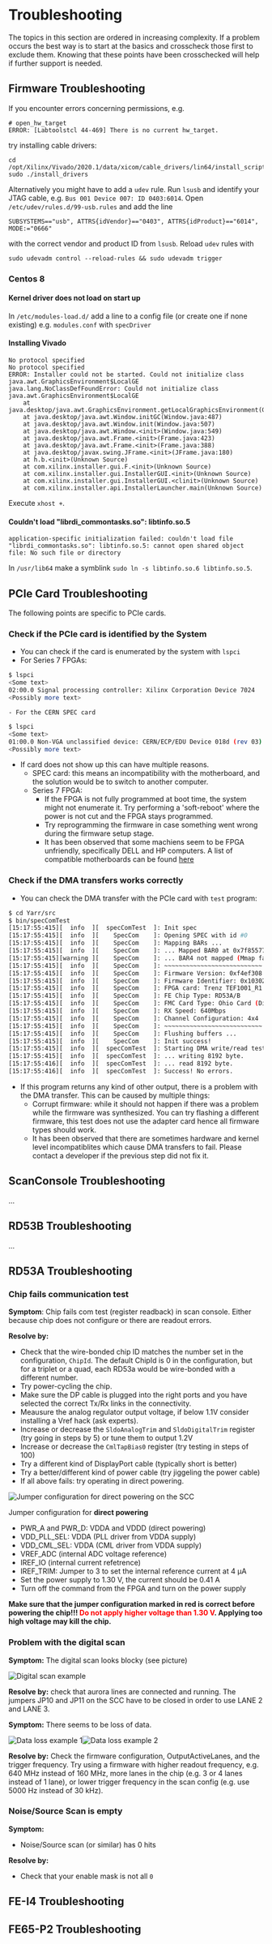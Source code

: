 # Troubleshooting

The topics in this section are ordered in increasing complexity. If a problem occurs the best way is to start at the basics and crosscheck those first to exclude them. Knowing that these points have been crosschecked will help if further support is needed.


## Firmware Troubleshooting

If you encounter errors concerning permissions, e.g. 
```
# open_hw_target
ERROR: [Labtoolstcl 44-469] There is no current hw_target.
```
try installing cable drivers:

```
cd /opt/Xilinx/Vivado/2020.1/data/xicom/cable_drivers/lin64/install_script/install_drivers/
sudo ./install_drivers
```

Alternatively you might have to add a ``udev`` rule. Run ``lsusb`` and identify your JTAG cable, e.g. ``Bus 001 Device 007: ID 0403:6014``.
Open ``/etc/udev/rules.d/99-usb.rules`` and add the line
```
SUBSYSTEMS=="usb", ATTRS{idVendor}=="0403", ATTRS{idProduct}=="6014", MODE:="0666"
```
with the correct vendor and product ID from ``lsusb``. Reload ``udev`` rules with
```
sudo udevadm control --reload-rules && sudo udevadm trigger
```

### Centos 8

#### Kernel driver does not load on start up
In ``/etc/modules-load.d/`` add a line to a config file (or create one if none existing) e.g. ``modules.conf`` with ``specDriver``

#### Installing Vivado
```
No protocol specified
No protocol specified
ERROR: Installer could not be started. Could not initialize class java.awt.GraphicsEnvironment$LocalGE
java.lang.NoClassDefFoundError: Could not initialize class java.awt.GraphicsEnvironment$LocalGE
	at java.desktop/java.awt.GraphicsEnvironment.getLocalGraphicsEnvironment(GraphicsEnvironment.java:129)
	at java.desktop/java.awt.Window.initGC(Window.java:487)
	at java.desktop/java.awt.Window.init(Window.java:507)
	at java.desktop/java.awt.Window.<init>(Window.java:549)
	at java.desktop/java.awt.Frame.<init>(Frame.java:423)
	at java.desktop/java.awt.Frame.<init>(Frame.java:388)
	at java.desktop/javax.swing.JFrame.<init>(JFrame.java:180)
	at h.b.<init>(Unknown Source)
	at com.xilinx.installer.gui.F.<init>(Unknown Source)
	at com.xilinx.installer.gui.InstallerGUI.<init>(Unknown Source)
	at com.xilinx.installer.gui.InstallerGUI.<clinit>(Unknown Source)
	at com.xilinx.installer.api.InstallerLauncher.main(Unknown Source)
```

Execute ``xhost +``.

#### Couldn't load "librdi_commontasks.so": libtinfo.so.5

```
application-specific initialization failed: couldn't load file "librdi_commontasks.so": libtinfo.so.5: cannot open shared object file: No such file or directory
```

In ``/usr/lib64`` make a symblink ``sudo ln -s libtinfo.so.6 libtinfo.so.5``.


## PCIe Card Troubleshooting

The following points are specific to PCIe cards.

### Check if the PCIe card is identified by the System

- You can check if the card is enumerated by the system with ``lspci``
- For Series 7 FPGAs:

```bash
$ lspci
<Some text>
02:00.0 Signal processing controller: Xilinx Corporation Device 7024
<Possibly more text>
```

    - For the CERN SPEC card

```bash
$ lspci
<Some text>
01:00.0 Non-VGA unclassified device: CERN/ECP/EDU Device 018d (rev 03)
<Possibly more text>
```

- If card does not show up this can have multiple reasons.
    - SPEC card: this means an incompatibility with the motherboard, and the solution would be to switch to another computer.
    - Series 7 FPGA: 
        - If the FPGA is not fully programmed at boot time, the system might not enumerate it. Try performing a 'soft-reboot' where the power is not cut and the FPGA stays programmed.
        - Try reprogramming the firmware in case something went wrong during the firmware setup stage.
        - It has been observed that some machiens seem to be FPGA unfriendly, specifically DELL and HP computers. A list of compatible motherboards can be found [here](compatability.md)

### Check if the DMA transfers works correctly

- You can check the DMA transfer with the PCIe card with ``test`` program:

```bash
$ cd Yarr/src
$ bin/specComTest
[15:17:55:415][  info  ][  specComTest  ]: Init spec
[15:17:55:415][  info  ][    SpecCom    ]: Opening SPEC with id #0
[15:17:55:415][  info  ][    SpecCom    ]: Mapping BARs ...
[15:17:55:415][  info  ][    SpecCom    ]: ... Mapped BAR0 at 0x7f8557772000 with size 1048576
[15:17:55:415][warning ][    SpecCom    ]: ... BAR4 not mapped (Mmap failed)
[15:17:55:415][  info  ][    SpecCom    ]: ~~~~~~~~~~~~~~~~~~~~~~~~~~~
[15:17:55:415][  info  ][    SpecCom    ]: Firmware Version: 0xf4ef308
[15:17:55:415][  info  ][    SpecCom    ]: Firmware Identifier: 0x1030231
[15:17:55:415][  info  ][    SpecCom    ]: FPGA card: Trenz TEF1001_R1
[15:17:55:415][  info  ][    SpecCom    ]: FE Chip Type: RD53A/B
[15:17:55:415][  info  ][    SpecCom    ]: FMC Card Type: Ohio Card (Display Port)
[15:17:55:415][  info  ][    SpecCom    ]: RX Speed: 640Mbps
[15:17:55:415][  info  ][    SpecCom    ]: Channel Configuration: 4x4
[15:17:55:415][  info  ][    SpecCom    ]: ~~~~~~~~~~~~~~~~~~~~~~~~~~~
[15:17:55:415][  info  ][    SpecCom    ]: Flushing buffers ...
[15:17:55:415][  info  ][    SpecCom    ]: Init success!
[15:17:55:415][  info  ][  specComTest  ]: Starting DMA write/read test ...
[15:17:55:415][  info  ][  specComTest  ]: ... writing 8192 byte.
[15:17:55:416][  info  ][  specComTest  ]: ... read 8192 byte.
[15:17:55:416][  info  ][  specComTest  ]: Success! No errors.
```

- If this program returns any kind of other output, there is a problem with the DMA transfer. This can be caused by multiple things:
    - Corrupt firmware: while it should not happen if there was a problem while the firmware was synthesized. You can try flashing a different firmware, this test does not use the adapter card hence all firmware types should work.
    - It has been observed that there are sometimes hardware and kernel level incompatiblites which cause DMA transfers to fail. Please contact a developer if the previous step did not fix it.

## ScanConsole Troubleshooting

...

## RD53B Troubleshooting

...

## RD53A Troubleshooting

### Chip fails communication test

**Symptom**: Chip fails com test (register readback) in scan console. Either because chip does not configure or there are readout errors.

**Resolve by:**

- Check that the wire-bonded chip ID matches the number set in the configuration, `ChipId`. The default ChipId is 0 in the configuration, but for a triplet or a quad, each RD53a would be wire-bonded with a different number.
- Try power-cycling the chip.
- Make sure the DP cable is plugged into the right ports and you have selected the correct Tx/Rx links in the connectivity.
- Meausure the analog regulator output voltage, if below 1.1V consider installing a Vref hack (ask experts).
- Increase or decrease the ``SldoAnalogTrim`` and ``SldoDigitalTrim`` register (try going in steps by 5) or tune them to output 1.2V
- Increase or decrease the ``CmlTapBias0`` register (try testing in steps of 100)
- Try a different kind of DisplayPort cable (typically short is better)
- Try a better/different kind of power cable (try jiggeling the power cable)
- If all above fails: try operating in direct powering.

![Jumper configuration for **direct powering** on the SCC ](images/IMG_20180305_170121.jpg)

Jumper configuration for **direct powering**

- PWR_A and PWR_D: VDDA and VDDD (direct powering)
- VDD_PLL_SEL: VDDA (PLL driver from VDDA supply)
- VDD_CML_SEL: VDDA (CML driver from VDDA supply)
- VREF_ADC (internal ADC voltage reference)
- IREF_IO (internal current refetrence)
- IREF_TRIM: Jumper to 3 to set the internal reference current at 4 μA
- Set the power supply to 1.30 V, the current should be 0.41 A
- Turn off the command from the FPGA and turn on the power supply

**Make sure that the jumper configuration marked in red is correct before powering the chip!!! <span style="color:red"> Do not apply higher voltage than 1.30 V</span>. Applying too high voltage may kill the chip.**


### Problem with the digital scan

**Symptom:** The digital scan looks blocky (see picture)

![Digital scan example](images/rd53a_proto_digital_Occupancy.png)

**Resolve by:** check that aurora lines are connected and running. The jumpers JP10 and JP11 on the SCC have to be closed in order to use LANE 2 and LANE 3.


**Symptom:** There seems to be loss of data.

![Data loss example 1](images/dataloss.png)![Data loss example 2](images/dataloss2.png)

**Resolve by:** Check the firmware configuration, OutputActiveLanes, and the trigger frequency. Try using a firmware with higher readout frequency, e.g. 640 MHz instead of 160 MHz, more lanes in the chip (e.g. 3 or 4 lanes instead of 1 lane), or lower trigger frequency in the scan config (e.g. use 5000 Hz instead of 30 kHz).


### Noise/Source Scan is empty

**Symptom:**

- Noise/Source scan (or similar) has 0 hits

**Resolve by:**

- Check that your enable mask is not all `0`


## FE-I4 Troubleshooting

## FE65-P2 Troubleshooting

